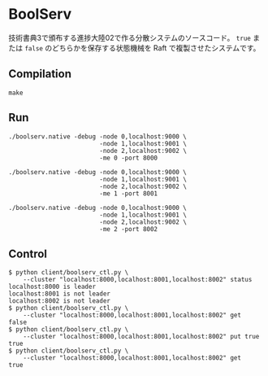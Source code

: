 BoolServ
========

技術書典3で頒布する進捗大陸02で作る分散システムのソースコード。
`true` または `false` のどちらかを保存する状態機械を Raft で複製させたシステムです。

Compilation
-----------

```
make
```

Run
---

```
./boolserv.native -debug -node 0,localhost:9000 \
                         -node 1,localhost:9001 \
                         -node 2,localhost:9002 \
                         -me 0 -port 8000
```

```
./boolserv.native -debug -node 0,localhost:9000 \
                         -node 1,localhost:9001 \
                         -node 2,localhost:9002 \
                         -me 1 -port 8001
```

```
./boolserv.native -debug -node 0,localhost:9000 \
                         -node 1,localhost:9001 \
                         -node 2,localhost:9002 \
                         -me 2 -port 8002
```

Control
------

```
$ python client/boolserv_ctl.py \
    --cluster "localhost:8000,localhost:8001,localhost:8002" status
localhost:8000 is leader
localhost:8001 is not leader
localhost:8002 is not leader
$ python client/boolserv_ctl.py \
    --cluster "localhost:8000,localhost:8001,localhost:8002" get
false
$ python client/boolserv_ctl.py \
    --cluster "localhost:8000,localhost:8001,localhost:8002" put true
true
$ python client/boolserv_ctl.py \
    --cluster "localhost:8000,localhost:8001,localhost:8002" get
true
```
